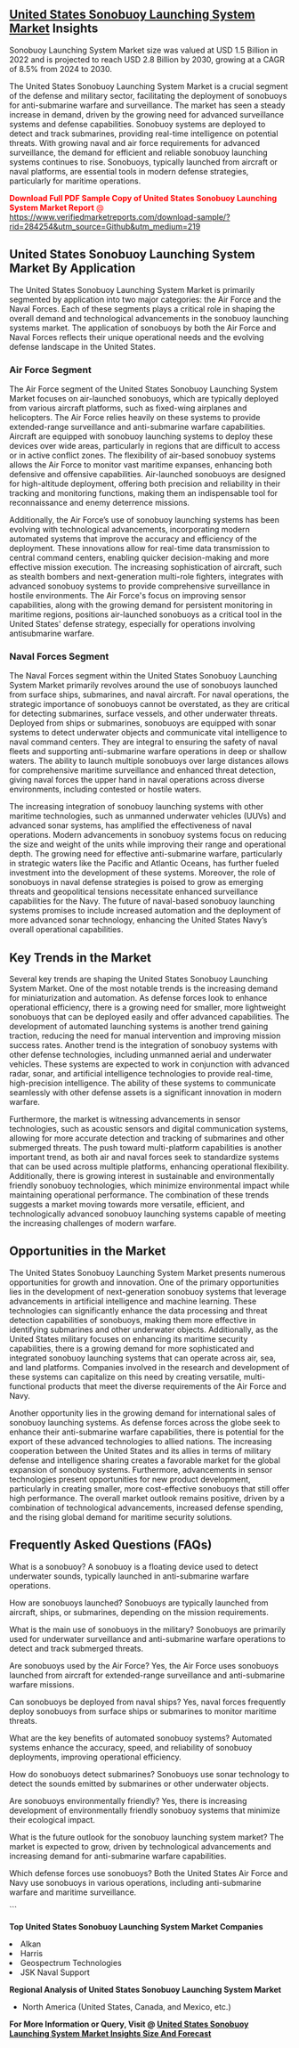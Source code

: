 <h2><a href="https://www.verifiedmarketreports.com/download-sample/?rid=284254&amp;utm_source=Github&amp;utm_medium=219" target="_blank">United States Sonobuoy Launching System Market</a> Insights</h2><p>Sonobuoy Launching System Market size was valued at USD 1.5 Billion in 2022 and is projected to reach USD 2.8 Billion by 2030, growing at a CAGR of 8.5% from 2024 to 2030.</p><p> <p>The United States Sonobuoy Launching System Market is a crucial segment of the defense and military sector, facilitating the deployment of sonobuoys for anti-submarine warfare and surveillance. The market has seen a steady increase in demand, driven by the growing need for advanced surveillance systems and defense capabilities. Sonobuoy systems are deployed to detect and track submarines, providing real-time intelligence on potential threats. With growing naval and air force requirements for advanced surveillance, the demand for efficient and reliable sonobuoy launching systems continues to rise. Sonobuoys, typically launched from aircraft or naval platforms, are essential tools in modern defense strategies, particularly for maritime operations. <p><span class=""><span style="color: #ff0000;"><strong>Download Full PDF Sample Copy of United States Sonobuoy Launching System Market Report</strong> @ </span><a href="https://www.verifiedmarketreports.com/download-sample/?rid=284254&amp;utm_source=Github&amp;utm_medium=219" target="_blank">https://www.verifiedmarketreports.com/download-sample/?rid=284254&amp;utm_source=Github&amp;utm_medium=219</a></span></p></p> <h2>United States Sonobuoy Launching System Market By Application</h2> <p>The United States Sonobuoy Launching System Market is primarily segmented by application into two major categories: the Air Force and the Naval Forces. Each of these segments plays a critical role in shaping the overall demand and technological advancements in the sonobuoy launching systems market. The application of sonobuoys by both the Air Force and Naval Forces reflects their unique operational needs and the evolving defense landscape in the United States.</p> <h3>Air Force Segment</h3> <p>The Air Force segment of the United States Sonobuoy Launching System Market focuses on air-launched sonobuoys, which are typically deployed from various aircraft platforms, such as fixed-wing airplanes and helicopters. The Air Force relies heavily on these systems to provide extended-range surveillance and anti-submarine warfare capabilities. Aircraft are equipped with sonobuoy launching systems to deploy these devices over wide areas, particularly in regions that are difficult to access or in active conflict zones. The flexibility of air-based sonobuoy systems allows the Air Force to monitor vast maritime expanses, enhancing both defensive and offensive capabilities. Air-launched sonobuoys are designed for high-altitude deployment, offering both precision and reliability in their tracking and monitoring functions, making them an indispensable tool for reconnaissance and enemy deterrence missions. <p>Additionally, the Air Force’s use of sonobuoy launching systems has been evolving with technological advancements, incorporating modern automated systems that improve the accuracy and efficiency of the deployment. These innovations allow for real-time data transmission to central command centers, enabling quicker decision-making and more effective mission execution. The increasing sophistication of aircraft, such as stealth bombers and next-generation multi-role fighters, integrates with advanced sonobuoy systems to provide comprehensive surveillance in hostile environments. The Air Force's focus on improving sensor capabilities, along with the growing demand for persistent monitoring in maritime regions, positions air-launched sonobuoys as a critical tool in the United States' defense strategy, especially for operations involving antisubmarine warfare.</p> <h3>Naval Forces Segment</h3> <p>The Naval Forces segment within the United States Sonobuoy Launching System Market primarily revolves around the use of sonobuoys launched from surface ships, submarines, and naval aircraft. For naval operations, the strategic importance of sonobuoys cannot be overstated, as they are critical for detecting submarines, surface vessels, and other underwater threats. Deployed from ships or submarines, sonobuoys are equipped with sonar systems to detect underwater objects and communicate vital intelligence to naval command centers. They are integral to ensuring the safety of naval fleets and supporting anti-submarine warfare operations in deep or shallow waters. The ability to launch multiple sonobuoys over large distances allows for comprehensive maritime surveillance and enhanced threat detection, giving naval forces the upper hand in naval operations across diverse environments, including contested or hostile waters. <p>The increasing integration of sonobuoy launching systems with other maritime technologies, such as unmanned underwater vehicles (UUVs) and advanced sonar systems, has amplified the effectiveness of naval operations. Modern advancements in sonobuoy systems focus on reducing the size and weight of the units while improving their range and operational depth. The growing need for effective anti-submarine warfare, particularly in strategic waters like the Pacific and Atlantic Oceans, has further fueled investment into the development of these systems. Moreover, the role of sonobuoys in naval defense strategies is poised to grow as emerging threats and geopolitical tensions necessitate enhanced surveillance capabilities for the Navy. The future of naval-based sonobuoy launching systems promises to include increased automation and the deployment of more advanced sonar technology, enhancing the United States Navy’s overall operational capabilities.</p> <h2>Key Trends in the Market</h2> <p>Several key trends are shaping the United States Sonobuoy Launching System Market. One of the most notable trends is the increasing demand for miniaturization and automation. As defense forces look to enhance operational efficiency, there is a growing need for smaller, more lightweight sonobuoys that can be deployed easily and offer advanced capabilities. The development of automated launching systems is another trend gaining traction, reducing the need for manual intervention and improving mission success rates. Another trend is the integration of sonobuoy systems with other defense technologies, including unmanned aerial and underwater vehicles. These systems are expected to work in conjunction with advanced radar, sonar, and artificial intelligence technologies to provide real-time, high-precision intelligence. The ability of these systems to communicate seamlessly with other defense assets is a significant innovation in modern warfare.</p> <p>Furthermore, the market is witnessing advancements in sensor technologies, such as acoustic sensors and digital communication systems, allowing for more accurate detection and tracking of submarines and other submerged threats. The push toward multi-platform capabilities is another important trend, as both air and naval forces seek to standardize systems that can be used across multiple platforms, enhancing operational flexibility. Additionally, there is growing interest in sustainable and environmentally friendly sonobuoy technologies, which minimize environmental impact while maintaining operational performance. The combination of these trends suggests a market moving towards more versatile, efficient, and technologically advanced sonobuoy launching systems capable of meeting the increasing challenges of modern warfare.</p> <h2>Opportunities in the Market</h2> <p>The United States Sonobuoy Launching System Market presents numerous opportunities for growth and innovation. One of the primary opportunities lies in the development of next-generation sonobuoy systems that leverage advancements in artificial intelligence and machine learning. These technologies can significantly enhance the data processing and threat detection capabilities of sonobuoys, making them more effective in identifying submarines and other underwater objects. Additionally, as the United States military focuses on enhancing its maritime security capabilities, there is a growing demand for more sophisticated and integrated sonobuoy launching systems that can operate across air, sea, and land platforms. Companies involved in the research and development of these systems can capitalize on this need by creating versatile, multi-functional products that meet the diverse requirements of the Air Force and Navy.</p> <p>Another opportunity lies in the growing demand for international sales of sonobuoy launching systems. As defense forces across the globe seek to enhance their anti-submarine warfare capabilities, there is potential for the export of these advanced technologies to allied nations. The increasing cooperation between the United States and its allies in terms of military defense and intelligence sharing creates a favorable market for the global expansion of sonobuoy systems. Furthermore, advancements in sensor technologies present opportunities for new product development, particularly in creating smaller, more cost-effective sonobuoys that still offer high performance. The overall market outlook remains positive, driven by a combination of technological advancements, increased defense spending, and the rising global demand for maritime security solutions.</p> <h2>Frequently Asked Questions (FAQs)</h2> <p>What is a sonobuoy? A sonobuoy is a floating device used to detect underwater sounds, typically launched in anti-submarine warfare operations.</p> <p>How are sonobuoys launched? Sonobuoys are typically launched from aircraft, ships, or submarines, depending on the mission requirements.</p> <p>What is the main use of sonobuoys in the military? Sonobuoys are primarily used for underwater surveillance and anti-submarine warfare operations to detect and track submerged threats.</p> <p>Are sonobuoys used by the Air Force? Yes, the Air Force uses sonobuoys launched from aircraft for extended-range surveillance and anti-submarine warfare missions.</p> <p>Can sonobuoys be deployed from naval ships? Yes, naval forces frequently deploy sonobuoys from surface ships or submarines to monitor maritime threats.</p> <p>What are the key benefits of automated sonobuoy systems? Automated systems enhance the accuracy, speed, and reliability of sonobuoy deployments, improving operational efficiency.</p> <p>How do sonobuoys detect submarines? Sonobuoys use sonar technology to detect the sounds emitted by submarines or other underwater objects.</p> <p>Are sonobuoys environmentally friendly? Yes, there is increasing development of environmentally friendly sonobuoy systems that minimize their ecological impact.</p> <p>What is the future outlook for the sonobuoy launching system market? The market is expected to grow, driven by technological advancements and increasing demand for anti-submarine warfare capabilities.</p> <p>Which defense forces use sonobuoys? Both the United States Air Force and Navy use sonobuoys in various operations, including anti-submarine warfare and maritime surveillance.</p> ```</p><p><strong>Top United States Sonobuoy Launching System Market Companies</strong></p><div data-test-id=""><p><li>Alkan</li><li> Harris</li><li> Geospectrum Technologies</li><li> JSK Naval Support</li></p><div><strong>Regional Analysis of&nbsp;United States Sonobuoy Launching System Market</strong></div><ul><li dir="ltr"><p dir="ltr">North America&nbsp;(United States, Canada, and Mexico, etc.)</p></li></ul><p><strong>For More Information or Query, Visit @&nbsp;</strong><strong><a href="https://www.verifiedmarketreports.com/product/sonobuoy-launching-system-market/?utm_source=Github&amp;utm_medium=219" target="_blank">United States Sonobuoy Launching System Market Insights Size And Forecast</a></strong></p></div>
